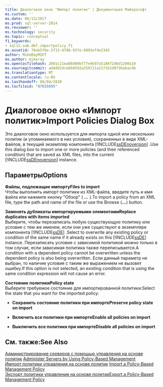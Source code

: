 ```yaml
---
title: Диалоговое окно "Импорт политик" | Документация Майкрософт
ms.custom: ''
ms.date: 06/13/2017
ms.prod: sql-server-2014
ms.reviewer: ''
ms.technology: security
ms.topic: conceptual
f1_keywords:
- sql12.swb.dmf.importpolicy.f1
ms.assetid: 78ab5f6e-2f13-4788-937e-8892ef4e2345
author: MikeRayMSFT
ms.author: mikeray
ms.openlocfilehash: 2601c21ea08d00bf77e9b97a5186f2d6d1200a10
ms.sourcegitcommit: ad4d92dce894592a259721a1571b1d8736abacdb
ms.translationtype: MT
ms.contentlocale: ru-RU
ms.lasthandoff: 08/04/2020
ms.locfileid: "87655695"
---
```

# <a name="import-policies-dialog-box"></a><span data-ttu-id="df642-102">Диалоговое окно «Импорт политик»</span><span class="sxs-lookup"><span data-stu-id="df642-102">Import Policies Dialog Box</span></span>
  <span data-ttu-id="df642-103">Это диалоговое окно используется для импорта одной или нескольких политик (и упоминаемого в них условия), сохраненных в виде XML-файлов, в текущий экземпляр компонента [!INCLUDE[ssDEnoversion](../../includes/ssdenoversion-md.md)] .</span><span class="sxs-lookup"><span data-stu-id="df642-103">Use this dialog box to import one or more policies (and their referenced condition) that are saved as XML files, into the current [!INCLUDE[ssDEnoversion](../../includes/ssdenoversion-md.md)] instance.</span></span>  
  
## <a name="options"></a><span data-ttu-id="df642-104">Параметры</span><span class="sxs-lookup"><span data-stu-id="df642-104">Options</span></span>  
 <span data-ttu-id="df642-105">**Файлы, подлежащие импорту**</span><span class="sxs-lookup"><span data-stu-id="df642-105">**Files to import**</span></span>  
 <span data-ttu-id="df642-106">Чтобы выполнить импорт политики из XML-файла, введите путь и имя файла или нажмите кнопку "Обзор" ( **...** ).</span><span class="sxs-lookup"><span data-stu-id="df642-106">To import a policy from an XML file, type the path and name of the file or use the Browse (**...**) button.</span></span>  
  
 <span data-ttu-id="df642-107">**Заменять дубликаты импортируемыми элементами**</span><span class="sxs-lookup"><span data-stu-id="df642-107">**Replace duplicates with items imported**</span></span>  
 <span data-ttu-id="df642-108">Выберите, чтобы перезаписать любую существующую политику или условие с тем же именем, если они уже существуют в экземпляре компонента [!INCLUDE[ssDE](../../includes/ssde-md.md)] .</span><span class="sxs-lookup"><span data-stu-id="df642-108">Select to overwrite any existing policy or condition of the same name if it already exists on this [!INCLUDE[ssDE](../../includes/ssde-md.md)] instance.</span></span> <span data-ttu-id="df642-109">Перезаписать условие с зависимой политикой можно только в том случае, если зависимая политика также переписывается.</span><span class="sxs-lookup"><span data-stu-id="df642-109">A condition with a dependent policy cannot be overwritten unless the dependent policy is also being overwritten.</span></span> <span data-ttu-id="df642-110">Если данный параметр не выбран, то наличие условия с таким же выражением не вызовет ошибку.</span><span class="sxs-lookup"><span data-stu-id="df642-110">If this option is not selected, an existing condition that is using the same condition expression will not cause an error.</span></span>  
  
 <span data-ttu-id="df642-111">**Состояние политики**</span><span class="sxs-lookup"><span data-stu-id="df642-111">**Policy state**</span></span>  
 <span data-ttu-id="df642-112">Выберите требуемое состояние для импортированной политики:</span><span class="sxs-lookup"><span data-stu-id="df642-112">Select the state that you want for the imported policy:</span></span>  
  
-   <span data-ttu-id="df642-113">**Сохранить состояние политики при импорте**</span><span class="sxs-lookup"><span data-stu-id="df642-113">**Preserve policy state on import**</span></span>  
  
-   <span data-ttu-id="df642-114">**Включить все политики при импорте**</span><span class="sxs-lookup"><span data-stu-id="df642-114">**Enable all policies on import**</span></span>  
  
-   <span data-ttu-id="df642-115">**Выключить все политики при импорте**</span><span class="sxs-lookup"><span data-stu-id="df642-115">**Disable all policies on import**</span></span>  
  
## <a name="see-also"></a><span data-ttu-id="df642-116">См. также:</span><span class="sxs-lookup"><span data-stu-id="df642-116">See Also</span></span>  
 <span data-ttu-id="df642-117">[Администрирование серверов с помощью управления на основе политик](administer-servers-by-using-policy-based-management.md) </span><span class="sxs-lookup"><span data-stu-id="df642-117">[Administer Servers by Using Policy-Based Management](administer-servers-by-using-policy-based-management.md) </span></span>  
 <span data-ttu-id="df642-118">[Импорт политики управления на основе политик](import-a-policy-based-management-policy.md) </span><span class="sxs-lookup"><span data-stu-id="df642-118">[Import a Policy-Based Management Policy](import-a-policy-based-management-policy.md) </span></span>  
 [<span data-ttu-id="df642-119">Экспорт политики управления на основе политик</span><span class="sxs-lookup"><span data-stu-id="df642-119">Export a Policy-Based Management Policy</span></span>](export-a-policy-based-management-policy.md)  
  
  
